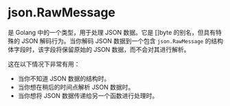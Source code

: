 # json.RawMessage 
是 Golang 中的一个类型，用于处理 JSON 数据。它是 []byte 的别名，但具有特殊的 JSON 解码行为。当你解码 JSON 数据到一个包含 `json.RawMessage` 的结构体字段时，该字段将保留原始的 JSON 数据，而不会对其进行解析。

这在以下情况下非常有用：

* 当你不知道 JSON 数据的结构时。
* 当你想在稍后的时间点解析 JSON 数据时。
* 当你想将 JSON 数据传递给另一个函数进行处理时。
